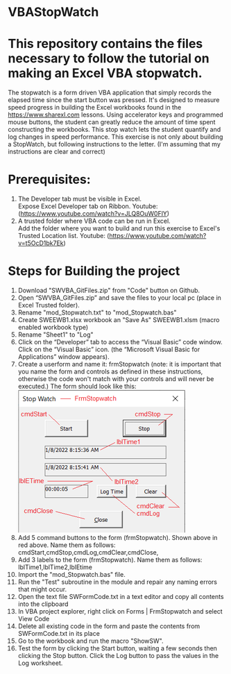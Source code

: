 # VBAStopWatch
# This repository contains the files necessary to follow the tutorial on making an Excel VBA stopwatch.
The stopwatch is a form driven VBA application that simply records the elapsed time since the start button was pressed. It's designed to measure speed progress in building the Excel workbooks found in the https://www.sharexl.com lessons. Using accelerator keys and programmed mouse buttons, the student can greatly reduce the amount of time spent constructing the workbooks. This stop watch lets the student quantify and log changes in speed performance. This exercise is not only about building a StopWatch, but following instructions to the letter. (I'm assuming that my instructions are clear and correct)
# Prerequisites:
1. The Developer tab must be visible in Excel. <br>
  Expose Excel Developer tab on Ribbon. Youtube: (https://www.youtube.com/watch?v=JLQ8OuW0FlY)
2. A trusted folder where VBA code can be run in Excel.<br>
  Add the folder where you want to build and run this exercise to Excel's Trusted Location list. Youtube: (https://www.youtube.com/watch?v=t5OcD1bk7Ek)
# Steps for Building the project
1. Download "SWVBA_GitFiles.zip" from "Code" button on Github.
2. Open “SWVBA_GitFiles.zip” and save the files to your local pc (place in Excel Trusted folder).
3. Rename "mod_Stopwatch.txt" to "mod_Stopwatch.bas"
4. Create SWEEWB1.xlsx workbook an "Save As" SWEEWB1.xlsm (macro enabled workbook type)
5. Rename "Sheet1" to "Log"
6. Click on the “Developer” tab to access the “Visual Basic” code window. Click on the “Visual Basic” icon. (the “Microsoft Visual Basic for Applications” window appears).
7. Create a userform and name it: frmStopwatch
  (note: it is important that you name the form and controls as defined in these instructions, otherwise the code won't match with your controls and will never be executed.) 
The form should look like this:
![Form Stop Watch](FrmStopwatch2.png)
8. Add 5 command buttons to the form (frmStopwatch). Shown above in red above. Name them as follows:
cmdStart,cmdStop,cmdLog,cmdClear,cmdClose,
9. Add 3 labels to the form (frmStopwatch). Name them as follows:
lblTime1,lblTime2,lblEtime
10. Import the "mod_Stopwatch.bas" file.
11. Run the "Test" subroutine in the module and repair any naming errors that might occur.
12. Open the text file SWFormCode.txt in a text editor and copy all contents into the clipboard 
13. In VBA project explorer, right click on Forms | FrmStopwatch and select View Code
14. Delete all existing code in the form and paste the contents from SWFormCode.txt in its place
15. Go to the workbook and run the macro "ShowSW". 
16. Test the form by clicking the Start button, waiting a few seconds then clicking the Stop button. Click the Log button to pass the values in the Log worksheet. 

